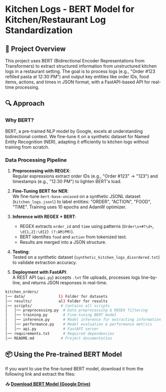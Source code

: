 # Kitchen Logs - BERT Model for Kitchen/Restaurant Log Standardization

## 📝 Project Overview
This project uses BERT (Bidirectional Encoder Representations from Transformers) to extract structured information from unstructured kitchen logs in a restaurant setting. The goal is to process logs (e.g., "Order #123 refilled pasta at 12:30 PM") and output key entities like order IDs, food items, actions, and times in JSON format, with a FastAPI-based API for real-time processing.

## 🔍 Approach
### Why BERT?
BERT, a pre-trained NLP model by Google, excels at understanding bidirectional context. We fine-tune it on a synthetic dataset for Named Entity Recognition (NER), adapting it efficiently to kitchen logs without training from scratch.

### Data Processing Pipeline
1. **Preprocessing with REGEX**:  
   Regular expressions extract order IDs (e.g., "Order #123" → "123") and timestamps (e.g., "12:30 PM") to lighten BERT's load.

2. **Fine-Tuning BERT for NER**:  
   We fine-tune `bert-base-uncased` on a synthetic JSONL dataset (`kitchen_logs.jsonl`) to label entities: "ORDER", "ACTION", "FOOD", "TIME". Training uses 10 epochs and AdamW optimizer.

3. **Inference with REGEX + BERT**:  
   - REGEX extracts `order_id` and `time` using patterns (`Order\s+#?\d+`, `\d{1,2}:\d{2} (?:AM|PM)`).
   - BERT identifies `food` and `action` from tokenized text.
   - Results are merged into a JSON structure.

4. **Testing**:  
   Tested on a synthetic dataset (`synthetic_kitchen_logs_disordered.txt`) to validate extraction accuracy.

5. **Deployment with FastAPI**:  
   A REST API (`api.py`) accepts `.txt` file uploads, processes logs line-by-line, and returns JSON responses in real-time.

   
```bash
kitchen_orders/
│── data/               l) Folder for datasets
│── results/            al) Folder for results
│── scripts/             # Contains all scripts
│   │── preprocessing.py  # Data preprocessing & REGEX filtering
│   │── training.py       # Fine-tuning BERT model
│   │── inference.py      # Model inference for extracting information
│   │── performance.py    # Model evaluation & performance metrics
│   │── api.py            # FastAPI server
│── requirements.txt      # Required dependencies
│── README.md            # Project documentation
```


## 📦 Using the Pre-trained BERT Model  
If you want to use the fine-tuned BERT model, download it from the following link and extract the files:  

📥 **[Download BERT Model (Google Drive)](https://drive.google.com/file/d/1KGSuMZmqdblERBOSRoYxFfQIXzLwqOV4/view?usp=share_link)**  
